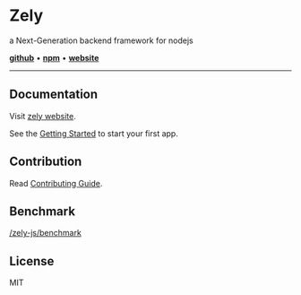 

# Zely

a Next-Generation backend framework for nodejs

[**github**](https://github.com/zely-js/core) • [**npm**](https://npmjs.com/package/zely) • [**website**](https://prext.netlify.app/)

---

## Documentation

Visit [zely website](https://zely.netlify.app/).

See the [Getting Started](https://zely.netlify.app/guide/getting-started) to start your first app.

## Contribution

Read [Contributing Guide](https://zely.netlify.app/guide/contributing).

## Benchmark

[/zely-js/benchmark](https://github.com/zely-js/benchmark)

## License

MIT
